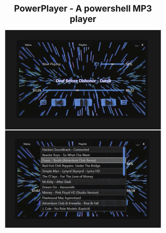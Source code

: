 <h1 align="center">PowerPlayer - A powershell MP3 player</h1>
<p align="center"><img src="https://github.com/illsk1lls/PowerPlayer/blob/main/.readme/player-screenshot.png?raw=true"><br>
<img src="https://github.com/illsk1lls/PowerPlayer/blob/main/.readme/player-screenshot-playlist.png?raw=true"><br></p>

